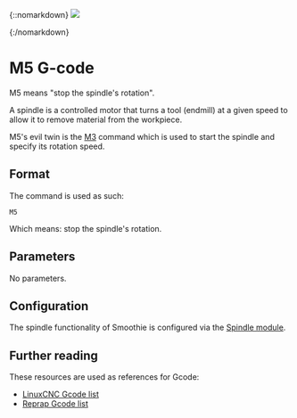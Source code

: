 {::nomarkdown}
<img src="https://th.bing.com/th/id/OIP.-nkOxIVu8VeIZ5WpaKR46gHaEk?rs=1&pid=ImgDetMain" >

{:/nomarkdown}
# M5 G-code

M5 means "stop the spindle's rotation".

A spindle is a controlled motor that turns a tool (endmill) at a given speed to allow it to remove material from the workpiece.

M5's evil twin is the [M3](m3) command which is used to start the spindle and specify its rotation speed.

## Format

The command is used as such:

```gcode
M5
```

Which means: stop the spindle's rotation.

## Parameters

No parameters.

## Configuration

The spindle functionality of Smoothie is configured via the [Spindle module](spindle-module).

## Further reading

These resources are used as references for Gcode:
- [LinuxCNC Gcode list](http://linuxcnc.org/docs/html/gcode.html)
- [Reprap Gcode list](http://reprap.org/wiki/G-code)
